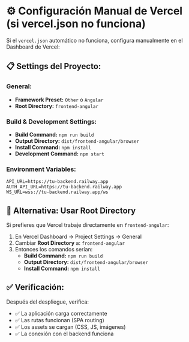 # ⚙️ Configuración Manual de Vercel (si vercel.json no funciona)

Si el `vercel.json` automático no funciona, configura manualmente en el Dashboard de Vercel:

## 📋 Settings del Proyecto:

### General:
- **Framework Preset:** `Other` o `Angular`
- **Root Directory:** `frontend-angular`

### Build & Development Settings:
- **Build Command:** `npm run build`
- **Output Directory:** `dist/frontend-angular/browser`
- **Install Command:** `npm install`
- **Development Command:** `npm start`

### Environment Variables:
```
API_URL=https://tu-backend.railway.app
AUTH_API_URL=https://tu-backend.railway.app  
WS_URL=wss://tu-backend.railway.app/ws
```

## 🔧 Alternativa: Usar Root Directory

Si prefieres que Vercel trabaje directamente en `frontend-angular`:

1. En Vercel Dashboard → Project Settings → General
2. Cambiar **Root Directory** a: `frontend-angular`
3. Entonces los comandos serían:
   - **Build Command:** `npm run build`
   - **Output Directory:** `dist/frontend-angular/browser`
   - **Install Command:** `npm install`

## ✅ Verificación:

Después del despliegue, verifica:
- ✅ La aplicación carga correctamente
- ✅ Las rutas funcionan (SPA routing)
- ✅ Los assets se cargan (CSS, JS, imágenes)
- ✅ La conexión con el backend funciona

